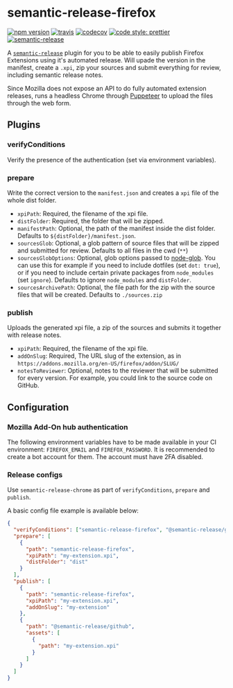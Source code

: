 # semantic-release-firefox

[![npm version](https://img.shields.io/npm/v/semantic-release-chrome.svg)](https://www.npmjs.com/package/semantic-release-chrome)
[![travis](https://img.shields.io/travis/felixfbecker/semantic-release-firefox/master.svg)](https://travis-ci.org/felixfbecker/semantic-release-firefox)
[![codecov](https://codecov.io/gh/felixfbecker/semantic-release-firefox/branch/master/graph/badge.svg)](https://codecov.io/gh/felixfbecker/semantic-release-firefox)
[![code style: prettier](https://img.shields.io/badge/code_style-prettier-ff69b4.svg)](https://github.com/prettier/prettier)
[![semantic-release](https://img.shields.io/badge/%20%20%F0%9F%93%A6%F0%9F%9A%80-semantic--release-e10079.svg)](https://github.com/semantic-release/semantic-release)

A [`semantic-release`](https://github.com/semantic-release/semantic-release) plugin for you to be able to easily publish Firefox Extensions using it's automated release.
Will upade the version in the manifest, create a `.xpi`, zip your sources and submit everything for review, including semantic release notes.

Since Mozilla does not expose an API to do fully automated extension releases, runs a headless Chrome through [Puppeteer](https://github.com/GoogleChrome/puppeteer) to upload the files through the web form.

## Plugins

### verifyConditions

Verify the presence of the authentication (set via environment variables).

### prepare

Write the correct version to the `manifest.json` and creates a `xpi` file of the whole dist folder.

- `xpiPath`: Required, the filename of the xpi file.
- `distFolder`: Required, the folder that will be zipped.
- `manifestPath`: Optional, the path of the manifest inside the dist folder. Defaults to `${distFolder}/manifest.json`.
- `sourcesGlob`: Optional, a glob pattern of source files that will be zipped and submitted for review. Defaults to all files in the cwd (`**`)
- `sourcesGlobOptions`: Optional, glob options passed to [node-glob](https://github.com/isaacs/node-glob#options). You can use this for example if you need to include dotfiles (set `dot: true`), or if you need to include certain private packages from `node_modules` (set `ignore`). Defaults to ignore `node_modules` and `distFolder`.
- `sourcesArchivePath`: Optional, the file path for the zip with the source files that will be created. Defaults to `./sources.zip`

### publish

Uploads the generated xpi file, a zip of the sources and submits it together with release notes.

- `xpiPath`: Required, the filename of the xpi file.
- `addOnSlug`: Required, The URL slug of the extension, as in `https://addons.mozilla.org/en-US/firefox/addon/SLUG/`
- `notesToReviewer`: Optional, notes to the reviewer that will be submitted for every version. For example, you could link to the source code on GitHub.

## Configuration

### Mozilla Add-On hub authentication

The following environment variables have to be made available in your CI environment: `FIREFOX_EMAIL` and `FIREFOX_PASSWORD`.
It is recommended to create a bot account for them.
The account must have 2FA disabled.

### Release configs

Use `semantic-release-chrome` as part of `verifyConditions`, `prepare` and `publish`.

A basic config file example is available below:

```json
{
  "verifyConditions": ["semantic-release-firefox", "@semantic-release/github"],
  "prepare": [
    {
      "path": "semantic-release-firefox",
      "xpiPath": "my-extension.xpi",
      "distFolder": "dist"
    }
  ],
  "publish": [
    {
      "path": "semantic-release-firefox",
      "xpiPath": "my-extension.xpi",
      "addOnSlug": "my-extension"
    },
    {
      "path": "@semantic-release/github",
      "assets": [
        {
          "path": "my-extension.xpi"
        }
      ]
    }
  ]
}
```

